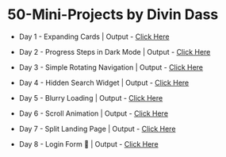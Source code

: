 # 50-Mini-Projects by Divin Dass

 * Day 1 - Expanding Cards | Output - [Click Here](https://webx-divin.github.io/50-Mini-Projects/Day%201/index.html)

  * Day 2 - Progress Steps in Dark Mode | Output - [Click Here](https://webx-divin.github.io/50-Mini-Projects/Day%202/index.html)

  * Day 3 - Simple Rotating Navigation | Output - [Click Here](https://webx-divin.github.io/50-Mini-Projects/Day%203/index.html)

  * Day 4 - Hidden Search Widget | Output - [Click Here](https://webx-divin.github.io/50-Mini-Projects/Day%204/index.html)

  * Day 5 - Blurry Loading | Output - [Click Here](https://webx-divin.github.io/50-Mini-Projects/Day%205/index.html)

  * Day 6 - Scroll Animation | Output - [Click Here](https://webx-divin.github.io/50-Mini-Projects/Day%206/index.html)

  * Day 7 - Split Landing Page | Output - [Click Here](https://webx-divin.github.io/50-Mini-Projects/Day%207/index.html)

  * Day 8 - Login Form 💙 | Output - [Click Here](https://webx-divin.github.io/50-Mini-Projects/Day%208/index.html)